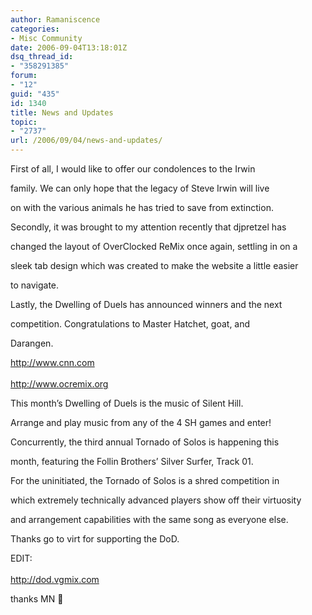 ```yaml
---
author: Ramaniscence
categories:
- Misc Community
date: 2006-09-04T13:18:01Z
dsq_thread_id:
- "358291385"
forum:
- "12"
guid: "435"
id: 1340
title: News and Updates
topic:
- "2737"
url: /2006/09/04/news-and-updates/
---
```


First of all, I would like to offer our condolences to the Irwin
  
family. We can only hope that the legacy of Steve Irwin will live
  
on with the various animals he has tried to save from extinction.

Secondly, it was brought to my attention recently that djpretzel has
  
changed the layout of OverClocked ReMix once again, settling in on a
  
sleek tab design which was created to make the website a little easier
  
to navigate.

Lastly, the Dwelling of Duels has announced winners and the next
  
competition. Congratulations to Master Hatchet, goat, and
  
Darangen.
  
<a href="http://www.cnn.com" target="_blank">http://www.cnn.com</a>  
<a href="http://www.ocremix.org" target="_blank"><br /> http://www.ocremix.org</a>

This month&#8217;s Dwelling of Duels is the music of Silent Hill.
  
Arrange and play music from any of the 4 SH games and enter!
  
Concurrently, the third annual Tornado of Solos is happening this
  
month, featuring the Follin Brothers&#8217; Silver Surfer, Track 01.
  
For the uninitiated, the Tornado of Solos is a shred competition in
  
which extremely technically advanced players show off their virtuosity
  
and arrangement capabilities with the same song as everyone else.

Thanks go to virt for supporting the DoD.

EDIT:  
<a href="http://dod.vgmix.com" target="_blank"><br /> http://dod.vgmix.com</a>

thanks MN 🙂